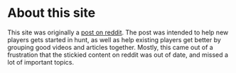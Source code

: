 # About this site
This site was originally a [post on reddit](https://www.reddit.com/r/HuntShowdown/comments/iufiqk/so_youre_new_to_hunt_showdown/). The post was intended to help new players gets started in hunt, as well as help existing players get better by grouping good videos and articles together. Mostly, this came out of a frustration that the stickied content on reddit was out of date, and missed a lot of important topics. 
